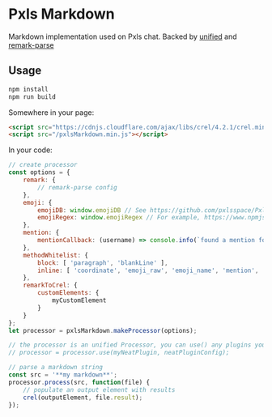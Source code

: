 # Pxls Markdown

Markdown implementation used on Pxls chat. Backed by [unified](https://www.npmjs.com/package/unified) and [remark-parse](https://www.npmjs.com/package/remark-parse)

## Usage
```sh
npm install
npm run build
```

Somewhere in your page:
```html
<script src="https://cdnjs.cloudflare.com/ajax/libs/crel/4.2.1/crel.min.js"></script>
<script src="/pxlsMarkdown.min.js"></script>
```

In your code:
```js
// create processor
const options = {
	remark: {
		// remark-parse config
	},
	emoji: {
		emojiDB: window.emojiDB // See https://github.com/pxlsspace/Pxls/blob/master/resources/public/emojiDB.min.js
		emojiRegex: window.emojiRegex // For example, https://www.npmjs.com/package/emoji-regex
	},
	mention: {
		mentionCallback: (username) => console.info(`found a mention for ${username}!`)
	},
	methodWhitelist: {
		block: [ 'paragraph', 'blankLine' ],
		inline: [ 'coordinate', 'emoji_raw', 'emoji_name', 'mention', 'escape', 'autoLink', 'url', 'underline', 'strong', 'emphasis', 'deletion', 'code', 'text' ]
	},
	remarkToCrel: {
		customElements: {
			myCustomElement
		}
	}
};
let processor = pxlsMarkdown.makeProcessor(options);

// the processor is an unified Processor, you can use() any plugins you want.
// processor = processor.use(myNeatPlugin, neatPluginConfig);

// parse a markdown string
const src = '**my markdown**';
processor.process(src, function(file) {
	// populate an output element with results
	crel(outputElement, file.result);
});
```
